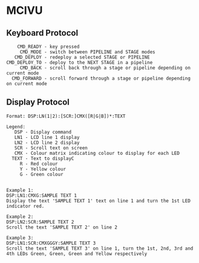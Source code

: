 MCIVU
=====

Keyboard Protocol
----------------------------------------
        CMD_READY - key pressed
         CMD_MODE - switch between PIPELINE and STAGE modes
       CMD_DEPLOY - redeploy a selected STAGE or PIPELINE
    CMD_DEPLOY_TO - deploy to the NEXT STAGE in a pipeline
         CMD_BACK - scroll back through a stage or pipeline depending on current mode
      CMD_FORWARD - scroll forward through a stage or pipeline depending on current mode


Display Protocol
----------------------------------------
    Format: DSP:LN(1|2):[SCR:]CMX([R|G|B])*:TEXT

    Legend:
       DSP - Display command
       LN1 - LCD line 1 display
       LN2 - LCD line 2 display
       SCR - Scroll text on screen
       CMX - Colour matrix indicating colour to display for each LED
      TEXT - Text to displayC
         R - Red colour
         Y - Yellow colour
         G - Green colour


    Example 1:
    DSP:LN1:CMXG:SAMPLE TEXT 1
    Display the text 'SAMPLE TEXT 1' text on line 1 and turn the 1st LED indicator red.
        
    Example 2:
    DSP:LN2:SCR:SAMPLE TEXT 2
    Scroll the text 'SAMPLE TEXT 2' on line 2
        
    Example 3:
    DSP:LN1:SCR:CMXGGGY:SAMPLE TEXT 3
    Scroll the text 'SAMPLE TEXT 3' on line 1, turn the 1st, 2nd, 3rd and 4th LEDs Green, Green, Green and Yellow respectively
